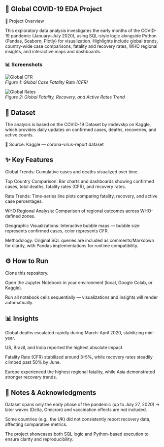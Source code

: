 ## 🦠 Global COVID-19 EDA Project
📌 Project Overview

This exploratory data analysis investigates the early months of the COVID-19 pandemic (January–July 2020), using SQL-style logic alongside Python (Pandas, Seaborn, Plotly) for visualization.
Highlights include global trends, country-wide case comparisons, fatality and recovery rates, WHO regional insights, and interactive maps and dashboards.

### 📊 Screenshots  
![Global CFR](images/Global_CFR.png)  
*Figure 1: Global Case Fatality Rate (CFR)*  

![Global Rates](images/Global_rates.png)  
*Figure 2: Global Fatality, Recovery, and Active Rates Trend*

## 📂 Dataset

The analysis is based on the COVID-19 Dataset by imdevskp on Kaggle, which provides daily updates on confirmed cases, deaths, recoveries, and active counts.

🔗 Source: Kaggle — corona-virus-report dataset

## ✨ Key Features

Global Trends: Cumulative cases and deaths visualized over time.

Top Country Comparison: Bar charts and dashboards showing confirmed cases, total deaths, fatality rates (CFR), and recovery rates.

Rate Trends: Time-series line plots comparing fatality, recovery, and active case percentages.

WHO Regional Analysis: Comparison of regional outcomes across WHO-defined zones.

Geographic Visualizations: Interactive bubble maps — bubble size represents confirmed cases, color represents CFR.

Methodology: Original SQL queries are included as comments/Markdown for clarity, with Pandas implementations for runtime compatibility.

## ⚙️ How to Run

Clone this repository.

Open the Jupyter Notebook in your environment (local, Google Colab, or Kaggle).

Run all notebook cells sequentially — visualizations and insights will render automatically.

## 📊 Insights

Global deaths escalated rapidly during March–April 2020, stabilizing mid-year.

US, Brazil, and India reported the highest absolute impact.

Fatality Rate (CFR) stabilized around 3–5%, while recovery rates steadily climbed past 50% by June.

Europe experienced the highest regional fatality, while Asia demonstrated stronger recovery trends.

## 📝 Notes & Acknowledgments

Dataset spans only the early phase of the pandemic (up to July 27, 2020) → later waves (Delta, Omicron) and vaccination effects are not included.

Some countries (e.g., the UK) did not consistently report recovery data, affecting comparative metrics.

The project showcases both SQL logic and Python-based execution to ensure clarity and reproducibility.
